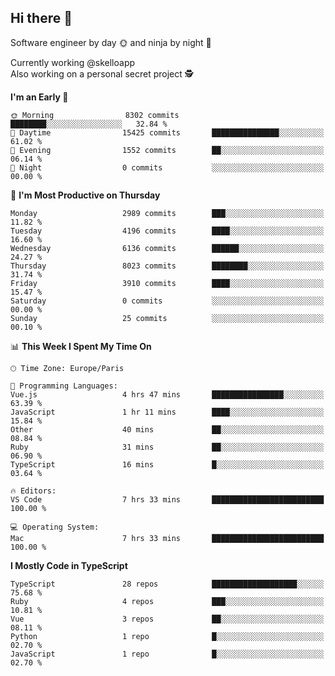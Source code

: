 ## Hi there 👋

Software engineer by day 🌞 and ninja by night 🌝

Currently working @skelloapp <br>
Also working on a personal secret project 🕵️

<!--START_SECTION:waka-->
**I'm an Early 🐤** 

```text
🌞 Morning                8302 commits        ████████░░░░░░░░░░░░░░░░░   32.84 % 
🌆 Daytime                15425 commits       ███████████████░░░░░░░░░░   61.02 % 
🌃 Evening                1552 commits        ██░░░░░░░░░░░░░░░░░░░░░░░   06.14 % 
🌙 Night                  0 commits           ░░░░░░░░░░░░░░░░░░░░░░░░░   00.00 % 
```
📅 **I'm Most Productive on Thursday** 

```text
Monday                   2989 commits        ███░░░░░░░░░░░░░░░░░░░░░░   11.82 % 
Tuesday                  4196 commits        ████░░░░░░░░░░░░░░░░░░░░░   16.60 % 
Wednesday                6136 commits        ██████░░░░░░░░░░░░░░░░░░░   24.27 % 
Thursday                 8023 commits        ████████░░░░░░░░░░░░░░░░░   31.74 % 
Friday                   3910 commits        ████░░░░░░░░░░░░░░░░░░░░░   15.47 % 
Saturday                 0 commits           ░░░░░░░░░░░░░░░░░░░░░░░░░   00.00 % 
Sunday                   25 commits          ░░░░░░░░░░░░░░░░░░░░░░░░░   00.10 % 
```


📊 **This Week I Spent My Time On** 

```text
🕑︎ Time Zone: Europe/Paris

💬 Programming Languages: 
Vue.js                   4 hrs 47 mins       ████████████████░░░░░░░░░   63.39 % 
JavaScript               1 hr 11 mins        ████░░░░░░░░░░░░░░░░░░░░░   15.84 % 
Other                    40 mins             ██░░░░░░░░░░░░░░░░░░░░░░░   08.84 % 
Ruby                     31 mins             ██░░░░░░░░░░░░░░░░░░░░░░░   06.90 % 
TypeScript               16 mins             █░░░░░░░░░░░░░░░░░░░░░░░░   03.64 % 

🔥 Editors: 
VS Code                  7 hrs 33 mins       █████████████████████████   100.00 % 

💻 Operating System: 
Mac                      7 hrs 33 mins       █████████████████████████   100.00 % 
```

**I Mostly Code in TypeScript** 

```text
TypeScript               28 repos            ███████████████████░░░░░░   75.68 % 
Ruby                     4 repos             ███░░░░░░░░░░░░░░░░░░░░░░   10.81 % 
Vue                      3 repos             ██░░░░░░░░░░░░░░░░░░░░░░░   08.11 % 
Python                   1 repo              █░░░░░░░░░░░░░░░░░░░░░░░░   02.70 % 
JavaScript               1 repo              █░░░░░░░░░░░░░░░░░░░░░░░░   02.70 % 
```




<!--END_SECTION:waka-->

<!--
**antoinelncl/antoinelncl** is a ✨ _special_ ✨ repository because its `README.md` (this file) appears on your GitHub profile.

Here are some ideas to get you started:

- 🔭 I’m currently working on ...
- 🌱 I’m currently learning ...
- 👯 I’m looking to collaborate on ...
- 🤔 I’m looking for help with ...
- 💬 Ask me about ...
- 📫 How to reach me: ...
- 😄 Pronouns: ...
- ⚡ Fun fact: ...
-->
